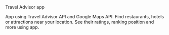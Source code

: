 Travel Advisor app

App using Travel Advisor API and Google Maps API.
Find restaurants, hotels or attractions near your location. See their ratings, ranking position and more using app.
